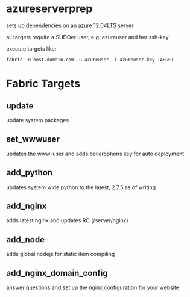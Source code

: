 azureserverprep
===============

sets up dependencies on an azure 12.04LTS server

all targets require a SUDOer user, e.g. azureuser and her ssh-key


execute targets like:

	fabric -H host.domain.com -u azureuser -i azureuser.key TARGET


Fabric Targets
===============

update
-------
update system packages

set_wwwuser
-----------
updates the www-user and adds bellerophons key for auto deployment


add_python
----------
updates system wide python  to the latest, 2.7.5 as of writing

add_nginx
------------------
adds latest nginx and updates RC (/server/nginx)

add_node
----------------
adds global nodejs for static item compiling




add_nginx_domain_config
-----------------------
answer questions and set up the nginx configuration for your website